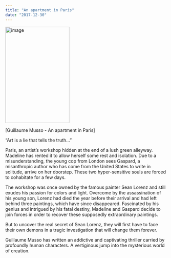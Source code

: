 ```yaml
---
title: "An apartment in Paris"
date: "2017-12-30"
---
```


<img width="200" height="300" src="https://www.guillaumemusso.com/sites/default/files/images/livres/musso_un_appartement_a_paris-705x1024.jpg" alt="image">

\[Guillaume Musso - An apartment in Paris]

“Art is a lie that tells the truth…”

Paris, an artist’s workshop hidden at the end of a lush green alleyway.
Madeline has rented it to allow herself some rest and isolation.
Due to a misunderstanding, the young cop from London sees Gaspard, a misanthropic author who has come from the United States to write in solitude, arrive on her doorstep. These two hyper-sensitive souls are forced to cohabitate for a few days.

The workshop was once owned by the famous painter Sean Lorenz and still exudes his passion for colors and light. Overcome by the assassination of his young son, Lorenz had died the year before their arrival and had left behind three paintings, which have since disappeared. Fascinated by his genius and intrigued by his fatal destiny, Madeline and Gaspard decide to join forces in order to recover these supposedly extraordinary paintings.

But to uncover the real secret of Sean Lorenz, they will first have to face their own demons in a tragic investigation that will change them forever.

Guillaume Musso has written an addictive and captivating thriller carried by profoundly human characters. A vertiginous jump into the mysterious world of creation.
